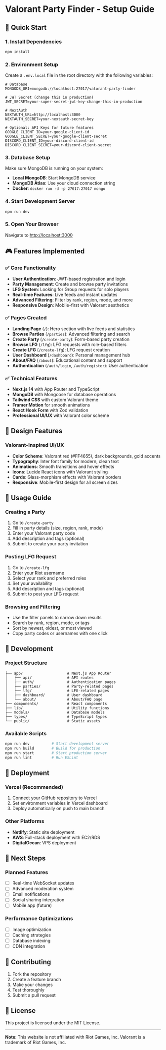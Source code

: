 # Valorant Party Finder - Setup Guide

## 🚀 Quick Start

### 1. Install Dependencies
```bash
npm install
```

### 2. Environment Setup
Create a `.env.local` file in the root directory with the following variables:

```env
# Database
MONGODB_URI=mongodb://localhost:27017/valorant-party-finder

# JWT Secret (change this in production)
JWT_SECRET=your-super-secret-jwt-key-change-this-in-production

# NextAuth
NEXTAUTH_URL=http://localhost:3000
NEXTAUTH_SECRET=your-nextauth-secret-key

# Optional: API Keys for future features
GOOGLE_CLIENT_ID=your-google-client-id
GOOGLE_CLIENT_SECRET=your-google-client-secret
DISCORD_CLIENT_ID=your-discord-client-id
DISCORD_CLIENT_SECRET=your-discord-client-secret
```

### 3. Database Setup
Make sure MongoDB is running on your system:
- **Local MongoDB**: Start MongoDB service
- **MongoDB Atlas**: Use your cloud connection string
- **Docker**: `docker run -d -p 27017:27017 mongo`

### 4. Start Development Server
```bash
npm run dev
```

### 5. Open Your Browser
Navigate to [http://localhost:3000](http://localhost:3000)

## 🎮 Features Implemented

### ✅ Core Functionality
- **User Authentication**: JWT-based registration and login
- **Party Management**: Create and browse party invitations
- **LFG System**: Looking for Group requests for solo players
- **Real-time Features**: Live feeds and instant updates
- **Advanced Filtering**: Filter by rank, region, mode, and more
- **Responsive Design**: Mobile-first with Valorant aesthetics

### ✅ Pages Created
- **Landing Page** (`/`): Hero section with live feeds and statistics
- **Browse Parties** (`/parties`): Advanced filtering and search
- **Create Party** (`/create-party`): Form-based party creation
- **Browse LFG** (`/lfg`): LFG requests with role-based filters
- **Create LFG** (`/create-lfg`): LFG request creation
- **User Dashboard** (`/dashboard`): Personal management hub
- **About/FAQ** (`/about`): Educational content and support
- **Authentication** (`/auth/login`, `/auth/register`): User authentication

### ✅ Technical Features
- **Next.js 14** with App Router and TypeScript
- **MongoDB** with Mongoose for database operations
- **Tailwind CSS** with custom Valorant theme
- **Framer Motion** for smooth animations
- **React Hook Form** with Zod validation
- **Professional UI/UX** with Valorant color scheme

## 🎨 Design Features

### Valorant-Inspired UI/UX
- **Color Scheme**: Valorant red (#FF4655), dark backgrounds, gold accents
- **Typography**: Inter font family for modern, clean text
- **Animations**: Smooth transitions and hover effects
- **Icons**: Lucide React icons with Valorant styling
- **Cards**: Glass-morphism effects with Valorant borders
- **Responsive**: Mobile-first design for all screen sizes

## 📱 Usage Guide

### Creating a Party
1. Go to `/create-party`
2. Fill in party details (size, region, rank, mode)
3. Enter your Valorant party code
4. Add description and tags (optional)
5. Submit to create your party invitation

### Posting LFG Request
1. Go to `/create-lfg`
2. Enter your Riot username
3. Select your rank and preferred roles
4. Set your availability
5. Add description and tags (optional)
6. Submit to post your LFG request

### Browsing and Filtering
- Use the filter panels to narrow down results
- Search by rank, region, mode, or tags
- Sort by newest, oldest, or most viewed
- Copy party codes or usernames with one click

## 🔧 Development

### Project Structure
```
├── app/                    # Next.js App Router
│   ├── api/                # API routes
│   ├── auth/               # Authentication pages
│   ├── parties/            # Party-related pages
│   ├── lfg/                # LFG-related pages
│   ├── dashboard/          # User dashboard
│   └── about/              # About/FAQ page
├── components/             # React components
├── lib/                    # Utility functions
├── models/                 # Database models
├── types/                  # TypeScript types
└── public/                 # Static assets
```

### Available Scripts
```bash
npm run dev          # Start development server
npm run build        # Build for production
npm run start        # Start production server
npm run lint         # Run ESLint
```

## 🚀 Deployment

### Vercel (Recommended)
1. Connect your GitHub repository to Vercel
2. Set environment variables in Vercel dashboard
3. Deploy automatically on push to main branch

### Other Platforms
- **Netlify**: Static site deployment
- **AWS**: Full-stack deployment with EC2/RDS
- **DigitalOcean**: VPS deployment

## 🎯 Next Steps

### Planned Features
- [ ] Real-time WebSocket updates
- [ ] Advanced moderation system
- [ ] Email notifications
- [ ] Social sharing integration
- [ ] Mobile app (future)

### Performance Optimizations
- [ ] Image optimization
- [ ] Caching strategies
- [ ] Database indexing
- [ ] CDN integration

## 🤝 Contributing

1. Fork the repository
2. Create a feature branch
3. Make your changes
4. Test thoroughly
5. Submit a pull request

## 📄 License

This project is licensed under the MIT License.

---

**Note**: This website is not affiliated with Riot Games, Inc. Valorant is a trademark of Riot Games, Inc.
